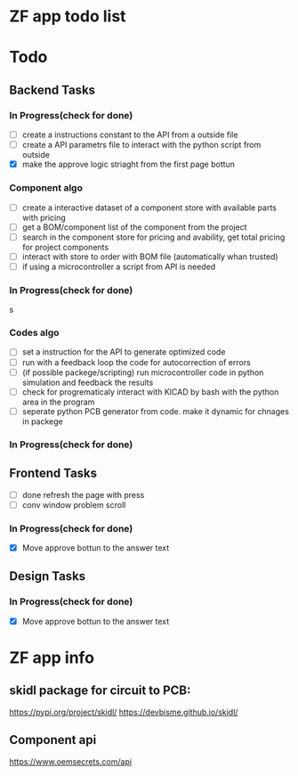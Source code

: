 # ZF app todo list

# Todo
## Backend Tasks




### In Progress(check for done)
- [ ] create a instructions constant to the API from a outside file
- [ ] create a API parametrs file to interact with the python script from outside
- [x] make the approve logic striaght from the first page bottun

### Component algo
- [ ] create a interactive dataset of a component store with available parts with pricing
- [ ] get a BOM/component list of the component from the project
- [ ] search in the component store for pricing and avability, get total pricing for project components
- [ ] interact with store to order with BOM file (automatically  whan trusted)
- [ ] if using a microcontroller a script from API is needed 
### In Progress(check for done)
s


### Codes algo
- [ ] set a instruction for the API to generate optimized code
- [ ] run with a feedback loop the code for autocorrection of errors 
- [ ] (if possible packege/scripting) run microcontroller code in python simulation and feedback the results
- [ ] check for progrematicaly interact with KICAD by bash with the python area in the program
- [ ] seperate python PCB generator from code. make it dynamic for chnages in packege

### In Progress(check for done)

## Frontend Tasks
- [ ] done refresh the page with press
- [ ] conv window problem scroll
### In Progress(check for done)
- [x] Move approve bottun to the answer text

## Design Tasks




### In Progress(check for done)

- [x] Move approve bottun to the answer text



# ZF app info

## skidl package for circuit to PCB: 
https://pypi.org/project/skidl/
https://devbisme.github.io/skidl/

## Component api
https://www.oemsecrets.com/api
